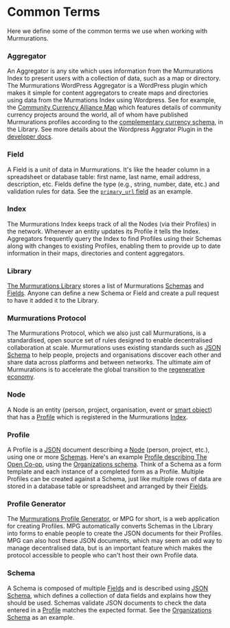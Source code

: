 # Common Terms

Here we define some of the common terms we use when working with Murmurations.

### Aggregator
An Aggregator is any site which uses information from the Murmurations Index to present users with a collection of data, such as a map or directory. The Murmurations WordPress Aggregator is a WordPress plugin which makes it simple for content aggregators to create maps and directories using data from the Murmations Index using Wordpress. See for example, the [Community Currency Alliance Map](https://map.currency.community/) which features details of community currency projects around the world, all of whom have published Murmurations profiles according to the [complementary currency schema](https://github.com/MurmurationsNetwork/MurmurationsLibrary/blob/main/schemas/complementary_currencies-v2.0.0.json), in the Library. See more details about the Wordpress Aggrator Plugin in the [developer docs](/developers/wp-aggregator.html).

### Field
A Field is a unit of data in Murmurations. It's like the header column in a spreadsheet or database table: first name, last name, email address, description, etc. Fields define the type (e.g., string, number, date, etc.) and validation rules for data. See the [`primary_url` field](https://github.com/MurmurationsNetwork/MurmurationsLibrary/blob/main/fields/primary_url.json) as an example.

### Index
The Murmurations Index keeps track of all the Nodes (via their Profiles) in the network. Whenever an entity updates its Profile it tells the Index. Aggregators frequently query the Index to find Profiles using their Schemas along with changes to existing Profiles, enabling them to provide up to date information in their maps, directories and content aggregators.

### Library
[The Murmurations Library](https://github.com/MurmurationsNetwork/MurmurationsLibrary/tree/main) stores a list of Murmurations [Schemas](#schema) and [Fields](#field). Anyone can define a new Schema or Field and create a pull request to have it added it to the Library.

### Murmurations Protocol
The Murmurations Protocol, which we also just call Murmurations, is a standardised, open source set of rules designed to enable decentralised collaboration at scale. Murmurations uses existing standards such as [JSON Schema](https://json-schema.org/) to help people, projects and organisations discover each other and share data across platforms and between networks. The ultimate aim of Murmurations is to accelerate the global transition to the [regenerative economy](https://capitalinstitute.org/8-principles-regenerative-economy/).

### Node
A Node is an entity (person, project, organisation, event or [smart object](https://en.wikipedia.org/wiki/Smart_object)) that has a [Profile](#profile) which is registered in the Murmurations [Index](#index).

### Profile
A Profile is a [JSON](https://en.wikipedia.org/wiki/JSON) document describing a [Node](#node) (person, project, etc.), using one or more [Schemas](#schema). Here's an example [Profile describing The Open Co-op](https://www.open.coop/open.json), using the [Organizations schema](https://github.com/MurmurationsNetwork/MurmurationsLibrary/blob/main/schemas/organizations_schema-v1.0.0.json). Think of a Schema as a form template and each instance of a completed form as a Profile. Multiple Profiles can be created against a Schema, just like multiple rows of data are stored in a database table or spreadsheet and arranged by their [Fields](#field).

### Profile Generator
The [Murmurations Profile Generator](https://tools.murmurations.network/profile-generator), or MPG for short, is a web application for creating Profiles. MPG automatically converts Schemas in the Library into forms to enable people to create the JSON documents for their Profiles. MPG can also host these JSON documents, which may seem an odd way to manage decentralised data, but is an important feature which makes the protocol accessible to people who can't host their own Profile data.

### Schema
A Schema is composed of multiple [Fields](#field) and is described using [JSON Schema](https://json-schema.org/), which defines a collection of data fields and explains how they should be used. Schemas validate JSON documents to check the data entered in a [Profile](#profile) matches the expected format. See the [Organizations Schema](https://github.com/MurmurationsNetwork/MurmurationsLibrary/blob/main/schemas/organizations_schema-v1.0.0.json) as an example.
